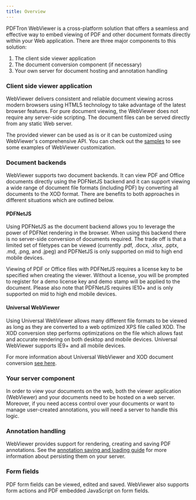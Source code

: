 ```yaml
---
title: Overview
---
```

PDFTron WebViewer is a cross-platform solution that offers a seamless and effective way to embed viewing of PDF and other document formats directly within your Web application. There are three major components to this solution:
1. The client side viewer application
2. The document conversion component (if necessary)
3. Your own server for document hosting and annotation handling

### Client side viewer application
WebViewer delivers consistent and reliable document viewing across modern browsers using HTML5 technology to take advantage of the latest browser features. For pure document viewing, the WebViewer does not require any server-side scripting. The document files can be served directly from any static Web server.

The provided viewer can be used as is or it can be customized using WebViewer's comprehensive API. You can check out the [samples](/webviewer/guides/run-samples) to see some examples of WebViewer customization.

### Document backends

WebViewer supports two document backends. It can view PDF and Office documents directly using the PDFNetJS backend and it can support viewing a wide range of document file formats (including PDF) by converting all documents to the XOD format. There are benefits to both approaches in different situations which are outlined below.

#### PDFNetJS
Using PDFNetJS as the document backend allows you to leverage the power of PDFNet rendering in the browser. When using this backend there is no server-side conversion of documents required. The trade off is that a limited set of filetypes can be viewed (currently .pdf, .docx, .xlsx, .pptx, .md, .png, and .jpeg) and PDFNetJS is only supported on mid to high end mobile devices.

Viewing of PDF or Office files with PDFNetJS requires a license key to be specified when creating the viewer. Without a license, you will be prompted to register for a demo license key and demo stamp will be applied to the document. Please also note that PDFNetJS requires IE10+ and is only supported on mid to high end mobile devices.

#### Universal WebViewer
Using Universal WebViewer allows many different file formats to be viewed as long as they are converted to a web optimized XPS file called XOD. The XOD conversion step performs optimizations on the file which allows fast and accurate rendering on both desktop and mobile devices. Universal WebViewer supports IE9+ and all mobile devices.

For more information about Universal WebViewer and XOD document conversion [see here](/webviewer/guides/universal-webviewer).

### Your server component
In order to view your documents on the web, both the viewer application (WebViewer) and your documents need to be hosted on a web server. Moreover, if you need access control over your documents or want to manage user-created annotations, you will need a server to handle this logic.

### Annotation handling
WebViewer provides support for rendering, creating and saving PDF annotations. See the [annotation saving and loading guide](/webviewer/guides/basics/annotations/saving-loading-annotations) for more information about persisting them on your server.

### Form fields
PDF form fields can be viewed, edited and saved. WebViewer also supports form actions and PDF embedded JavaScript on form fields.